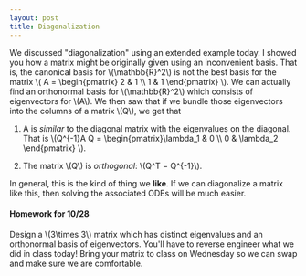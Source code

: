 ```yaml
---
layout: post
title: Diagonalization
---
```


We discussed "diagonalization" using an extended example today. I showed you
how a matrix might be originally given using an inconvenient basis. That is,
the canonical basis for \\(\mathbb{R}^2\\) is not the best basis for the matrix
\\( A = \begin{pmatrix} 2 & 1 \\\\ 1 & 1 \end{pmatrix} \\).
We can actually find an orthonormal basis for \\(\mathbb{R}^2\\) which consists
of eigenvectors for \\(A\\). We then saw that if we bundle those eigenvectors
into the columns of a matrix \\(Q\\), we get that

1. A is _similar_ to the diagonal matrix with the eigenvalues on the diagonal. That
is \\(Q^{-1}A Q = \begin{pmatrix}\lambda_1 & 0 \\\\ 0 & \lambda_2 \end{pmatrix} \\).

2. The matrix \\(Q\\) is _orthogonal_: \\(Q^T = Q^{-1}\\).

In general, this is the kind of thing we **like**. If we can diagonalize a matrix
like this, then solving the associated ODEs will be much easier.

#### Homework for 10/28

Design a \\(3\times 3\\) matrix which has distinct eigenvalues and an orthonormal
basis of eigenvectors. You'll have to reverse engineer what we did in class today!
Bring your matrix to class on Wednesday so we can swap and make sure
we are comfortable.
